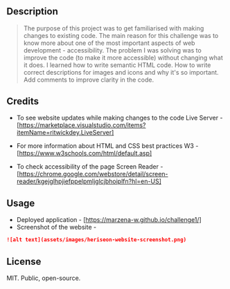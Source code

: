# <Challenge1>

## Description

> The purpose of this project was to get familiarised with making changes to existing code. 
> The main reason for this challenge was to know more about one of the most important aspects of web development - accessibility.
> The problem I was solving was to improve the code (to make it more accessible) without changing what it does.
> I learned how to write semantic HTML code. How to write correct <alt> descriptions for images and icons and why it's so important. Add comments to improve clarity in the code.
 

## Credits

* To see website updates while making changes to the code
Live Server - [https://marketplace.visualstudio.com/items?itemName=ritwickdey.LiveServer]

* For more information about HTML and CSS best practices
W3 - [https://www.w3schools.com/html/default.asp]

* To check accessibility of the page
Screen Reader - [https://chrome.google.com/webstore/detail/screen-reader/kgejglhpjiefppelpmljglcjbhoiplfn?hl=en-US]


## Usage

* Deployed application - [https://marzena-w.github.io/challenge1/]
* Screenshot of the website -
```md
![alt text](assets/images/heriseon-website-screenshot.png)
```

## License

MIT. Public, open-source.
